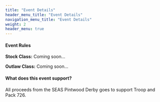 ```yaml
---
title: "Event Details"
header_menu_title: "Event Details"
navigation_menu_title: "Event Details"
weight: 2
header_menu: true
---
```


#### Event Rules
**Stock Class:** Coming soon...

**Outlaw Class:** Coming soon...

#### What does this event support?
All proceeds from the SEAS Pintwood Derby goes to support Troop and Pack 726.


